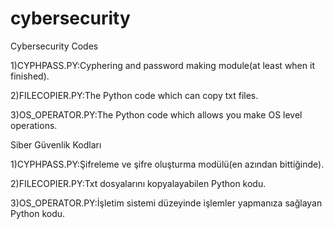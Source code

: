 # cybersecurity
Cybersecurity Codes

1)CYPHPASS.PY:Cyphering and password making module(at least when it finished).

2)FILECOPIER.PY:The Python code which can copy txt files.

3)OS_OPERATOR.PY:The Python code which allows you make OS level operations.

Siber Güvenlik Kodları

1)CYPHPASS.PY:Şifreleme ve şifre oluşturma modülü(en azından bittiğinde).

2)FILECOPIER.PY:Txt dosyalarını kopyalayabilen Python kodu.

3)OS_OPERATOR.PY:İşletim sistemi düzeyinde işlemler yapmanıza sağlayan Python kodu.
